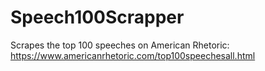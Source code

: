 # Speech100Scrapper
Scrapes the top 100 speeches on American Rhetoric: https://www.americanrhetoric.com/top100speechesall.html
